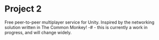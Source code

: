 # Project 2
Free peer-to-peer multiplayer service for Unity.
Inspired by the networking solution written in The Common Monkey!
-# - this is currently a work in progress, and will change widely.
